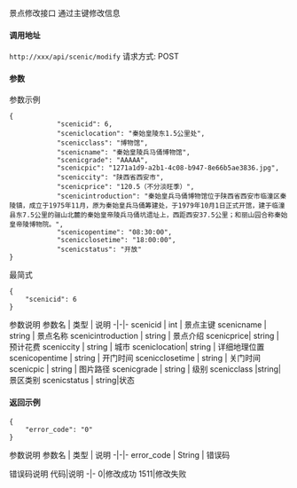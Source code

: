 景点修改接口
通过主键修改信息

#### 调用地址
`http://xxx/api/scenic/modify`
请求方式: POST

#### 参数
参数示例
```
{
            "scenicid": 6,
            "sceniclocation": "秦始皇陵东1.5公里处",
            "scenicclass": "博物馆",
            "scenicname": "秦始皇陵兵马俑博物馆",
            "scenicgrade": "AAAAA",
            "scenicpic": "1271a1d9-a2b1-4c08-b947-8e66b5ae3836.jpg",
            "sceniccity": "陕西省西安市",
            "scenicprice": "120.5（不分淡旺季）",
            "scenicintroduction": "秦始皇兵马俑博物馆位于陕西省西安市临潼区秦陵镇，成立于1975年11月，原为秦始皇兵马俑筹建处，于1979年10月1日正式开馆，建于临潼县东7.5公里的骊山北麓的秦始皇帝陵兵马俑坑遗址上，西距西安37.5公里；和丽山园合称秦始皇帝陵博物院。",
            "scenicopentime": "08:30:00",
            "scenicclosetime": "18:00:00",
            "scenicstatus": "开放"
}
```
最简式
```
{
    "scenicid": 6
}
```
参数说明
参数名 | 类型 | 说明
-|-|-
scenicid | int | 景点主键
scenicname | string | 景点名称
scenicintroduction | string | 景点介绍
scenicprice| string | 预计花费 
sceniccity | string | 城市
sceniclocation| string | 详细地理位置
scenicopentime | string | 开门时间
scenicclosetime | string | 关门时间
scenicpic | string | 图片路径
scenicgrade | string | 级别
scenicclass |string|景区类别
scenicstatus | string|状态


#### 返回示例
```
{
    "error_code": "0"
}
```
参数说明
参数名 | 类型 | 说明
-|-|-
error_code | String | 错误码

错误码说明
代码|说明
-|-
0|修改成功
1511|修改失败


